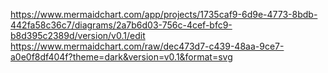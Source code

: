 https://www.mermaidchart.com/app/projects/1735caf9-6d9e-4773-8bdb-442fa58c36c7/diagrams/2a7b6d03-756c-4cef-bfc9-b8d395c2389d/version/v0.1/edit
https://www.mermaidchart.com/raw/dec473d7-c439-48aa-9ce7-a0e0f8df404f?theme=dark&version=v0.1&format=svg
